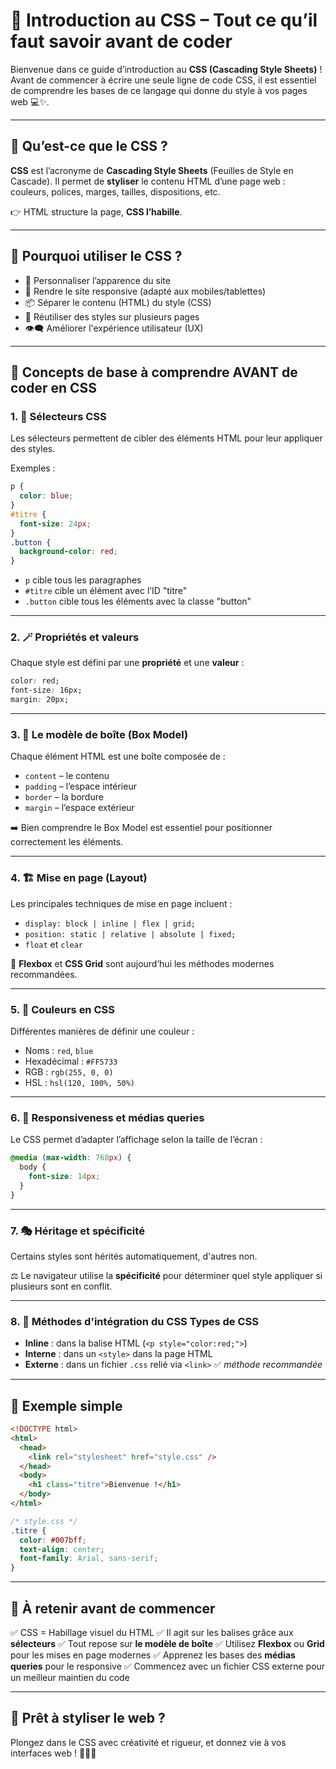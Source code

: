 # 🎨 Introduction au CSS – Tout ce qu’il faut savoir avant de coder

Bienvenue dans ce guide d’introduction au **CSS (Cascading Style Sheets)** ! Avant de commencer à écrire une seule ligne de code CSS, il est essentiel de comprendre les bases de ce langage qui donne du style à vos pages web 💻✨.

---

## 📌 Qu’est-ce que le CSS ?

**CSS** est l’acronyme de **Cascading Style Sheets** (Feuilles de Style en Cascade). Il permet de **styliser** le contenu HTML d’une page web : couleurs, polices, marges, tailles, dispositions, etc.

👉 HTML structure la page, **CSS l’habille**.

---

## 🧠 Pourquoi utiliser le CSS ?

- 🎨 Personnaliser l’apparence du site
- 📱 Rendre le site responsive (adapté aux mobiles/tablettes)
- 📦 Séparer le contenu (HTML) du style (CSS)
- 🚀 Réutiliser des styles sur plusieurs pages
- 👁️‍🗨️ Améliorer l'expérience utilisateur (UX)

---

## 🧱 Concepts de base à comprendre AVANT de coder en CSS

### 1. 🎯 Sélecteurs CSS

Les sélecteurs permettent de cibler des éléments HTML pour leur appliquer des styles.

Exemples :

```css
p {
  color: blue;
}
#titre {
  font-size: 24px;
}
.button {
  background-color: red;
}
```

- `p` cible tous les paragraphes
- `#titre` cible un élément avec l’ID "titre"
- `.button` cible tous les éléments avec la classe "button"

---

### 2. 🪄 Propriétés et valeurs

Chaque style est défini par une **propriété** et une **valeur** :

```css
color: red;
font-size: 16px;
margin: 20px;
```

---

### 3. 📐 Le modèle de boîte (Box Model)

Chaque élément HTML est une boîte composée de :

- `content` – le contenu
- `padding` – l’espace intérieur
- `border` – la bordure
- `margin` – l’espace extérieur

➡️ Bien comprendre le Box Model est essentiel pour positionner correctement les éléments.

---

### 4. 🏗️ Mise en page (Layout)

Les principales techniques de mise en page incluent :

- `display: block | inline | flex | grid;`
- `position: static | relative | absolute | fixed;`
- `float` et `clear`

🔧 **Flexbox** et **CSS Grid** sont aujourd’hui les méthodes modernes recommandées.

---

### 5. 🌈 Couleurs en CSS

Différentes manières de définir une couleur :

- Noms : `red`, `blue`
- Hexadécimal : `#FF5733`
- RGB : `rgb(255, 0, 0)`
- HSL : `hsl(120, 100%, 50%)`

---

### 6. 📱 Responsiveness et médias queries

Le CSS permet d’adapter l’affichage selon la taille de l’écran :

```css
@media (max-width: 768px) {
  body {
    font-size: 14px;
  }
}
```

---

### 7. 🎭 Héritage et spécificité

Certains styles sont hérités automatiquement, d'autres non.

⚖️ Le navigateur utilise la **spécificité** pour déterminer quel style appliquer si plusieurs sont en conflit.

---

### 8. 📁 Méthodes d'intégration du CSS Types de CSS

- **Inline** : dans la balise HTML (`<p style="color:red;">`)
- **Interne** : dans un `<style>` dans la page HTML
- **Externe** : dans un fichier `.css` relié via `<link>` ✅ _méthode recommandée_

---

## 🧪 Exemple simple

```html
<!DOCTYPE html>
<html>
  <head>
    <link rel="stylesheet" href="style.css" />
  </head>
  <body>
    <h1 class="titre">Bienvenue !</h1>
  </body>
</html>
```

```css
/* style.css */
.titre {
  color: #007bff;
  text-align: center;
  font-family: Arial, sans-serif;
}
```

---

## 📘 À retenir avant de commencer

✅ CSS = Habillage visuel du HTML
✅ Il agit sur les balises grâce aux **sélecteurs**
✅ Tout repose sur **le modèle de boîte**
✅ Utilisez **Flexbox** ou **Grid** pour les mises en page modernes
✅ Apprenez les bases des **médias queries** pour le responsive
✅ Commencez avec un fichier CSS externe pour un meilleur maintien du code

---

## 🚀 Prêt à styliser le web ?

Plongez dans le CSS avec créativité et rigueur, et donnez vie à vos interfaces web ! 🧑‍🎨🌐
